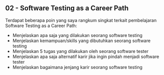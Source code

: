 ## 02 - Software Testing as a Career Path

Terdapat beberapa poin yang saya rangkum singkat terkait pembelajaran Software Testing as a Career Path:
- Menjelaskan apa saja yang dilakukan seorang software testing 
- Menjelaskan kemampuan/skills yang dibutuhkan seorang software testing
- Menjelaskan 5 tugas yang dilakukan oleh seorang software tester
- Menjelaskan apa saja alternatif karir jika ingin pindah menjadi software tester
- Menjelaskan bagaimana jenjang karir seorang software testing